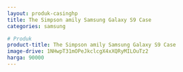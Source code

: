 ```yaml
---
layout: produk-casinghp
title: The Simpson amily Samsung Galaxy S9 Case
categories: samsung

# Produk
product-title: The Simpson amily Samsung Galaxy S9 Case
image-drive: 1NHwpT31mOPeJkclcgX4xXQRyMILOuTz2
harga: 90000
---
```

